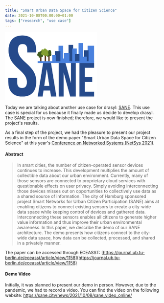 ```yaml
---
title: "Smart Urban Data Space for Citizen Science"
date: 2021-10-08T00:00:00+01:00
tags: ["research", "use case"]
---
```


![SANE logo](/img/sane_logo.png)

Today we are talking about another use case for drasyl: [SANE](https://sane.city). This use case is special for us because it finally made us decide to develop drasyl. The SANE project is now finished; therefore, we would like to present the project's results.

<!--more-->

As a final step of the project, we had the pleasure to present our project results in the form of the demo paper "Smart Urban Data Space for Citizen Science" at this year's [Conference on Networked Systems (NetSys 2021)](https://netsys2021.org/).

#### Abstract

> In smart cities, the number of citizen-operated sensor devices continues to increase. This development multiplies the amount of collectible data about our urban environment. Currently, many of those sensors are connected to proprietary cloud services with questionable effects on user privacy. Simply avoiding interconnecting those devices misses out on opportunities to collectively use data as a shared source of information. The city of Hamburg sponsored project Smart Networks for Urban Citizen Participation (SANE) aims at enabling citizens to connect existing sensors to create a city-wide data space while keeping control of devices and gathered data. Interconnecting these sensors enables all citizens to generate higher value information and thus improve their urban environmental awareness. In this paper, we describe the demo of our SANE architecture. The demo presents how citizens connect to the city-wide data space, how data can be collected, processed, and shared in a privately manner.

The paper can be accessed through ECEASST: [https://journal.ub.tu-berlin.de/eceasst/article/view/1158](https://journal.ub.tu-berlin.de/eceasst/article/view/1158)

#### Demo Video

Initially, it was planned to present our demo in person.
However, due to the pandemic, we had to record a video.
You can find the video on the following website: https://sane.city/news/2021/10/08/sane_video_online/